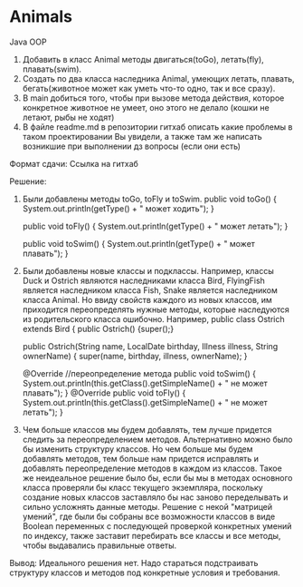 # Animals
Java OOP

1) Добавить в класс Animal методы двигаться(toGo), летать(fly), плавать(swim).
2) Создать по два класса
наследника Animal, умеющих летать, плавать, бегать(животное может как уметь что-то одно, так и все сразу).
3) В main добиться того, чтобы при вызове метода действия, которое конкретное животное не умеет, оно этого не делало (кошки не летают, рыбы не ходят)
4) В файле readme.md в репозитории гитхаб описать
какие проблемы в таком проектировании Вы увидели,
а также там же написать возникшие при выполнении дз вопросы
(если они есть)

Формат сдачи:
Ссылка на гитхаб

Решение:
1. Были добавлены методы toGo, toFly и toSwim.
       public void toGo() {
        System.out.println(getType() + " может ходить");
    }

    public void toFly() {
        System.out.println(getType() + " может летать");
    }

    public void toSwim() {
        System.out.println(getType() + " может плавать");
    }
2. Были добавлены новые классы и подклассы. Например, классы Duck и Ostrich являются наследниками класса Bird, FlyingFish является наследником класса Fish, Snake является наследником класса Animal. Но ввиду свойств каждого из новых классов, им приходится переопределять нужные методы, которые наследуются из родительского класса ошибочно.
   Например,
   public class Ostrich extends Bird {
    public Ostrich() {super();}

    public Ostrich(String name, LocalDate birthday, Illness illness, String ownerName) {
        super(name, birthday, illness, ownerName);
    }

    @Override //переопределение метода
    public void toSwim() {
        System.out.println(this.getClass().getSimpleName() + " не может плавать");
    }
    @Override
    public void toFly() {
        System.out.println(this.getClass().getSimpleName() + " не может летать");
    }
4. Чем больше классов мы будем добавлять, тем лучше придется следить за переопределением методов. Альтернативно можно было бы изменить структуру классов. Но чем больше мы будем добавлять методов, тем больше нам придется исправлять и добавлять переопределение методов в каждом из классов. Такое же неидеальное решение было бы, если бы мы в методах основного класса проверяли бы класс текущего экземпляра, поскольку создание новых классов заставляло бы нас заново переделывать и сильно усложнять данные методы.
Решение с некой "матрицей умений", где были бы собраны все возможности классов в виде Boolean переменных с последующей проверкой конкретных умений по индексу, также заставит перебирать все классы и все методы, чтобы выдавались правильные ответы.

Вывод:
Идеального решения нет. Надо стараться подстраивать структуру классов и методов под конкретные условия и требования.
